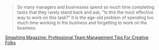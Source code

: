 <!--
slug: working-in-business-or-on-business
date: Fri Sep 04 2009 16:33:41 GMT+0200 (CEST)
tags: philosophy, management, business
title: So many ma...
id: 179644044
link: http://joreteg.com/post/179644044/working-in-business-or-on-business
raw: {"blog_name":"henrikjoreteg","id":179644044,"post_url":"http://joreteg.com/post/179644044/working-in-business-or-on-business","slug":"working-in-business-or-on-business","type":"quote","date":"2009-09-04 14:33:41 GMT","timestamp":1252074821,"state":"published","format":"html","reblog_key":"bcZ7fUD0","tags":["philosophy","management","business"],"short_url":"http://tmblr.co/ZgL_YyAjIQC","recommended_source":null,"recommended_color":null,"highlighted":[],"note_count":0,"text":"So many managers and businesses spend so much time completing tasks that they rarely stand back and ask, “Is this the most effective way to work on this task?” It is the age-old problem of spending too much time working <em>in</em> the business and forgetting to work <em>on</em> the business.","source":"<a href=\"http://www.smashingmagazine.com/2009/09/03/professional-team-management-tips-for-creative-folks/\">Smashing Magazine: Professional Team Management Tips For Creative Folks</a>","reblog":{"tree_html":"","comment":"<p><a href=\"http://www.smashingmagazine.com/2009/09/03/professional-team-management-tips-for-creative-folks/\">Smashing Magazine: Professional Team Management Tips For Creative Folks</a></p>"},"title":"So many ma...","body":"<blockquote>So many managers and businesses spend so much time completing tasks that they rarely stand back and ask, “Is this the most effective way to work on this task?” It is the age-old problem of spending too much time working <em>in</em> the business and forgetting to work <em>on</em> the business.</blockquote>\n<a href=\"http://www.smashingmagazine.com/2009/09/03/professional-team-management-tips-for-creative-folks/\">Smashing Magazine: Professional Team Management Tips For Creative Folks</a>"}
publish: 2009-09-04
-->


> So many managers and businesses spend so much time completing tasks
> that they rarely stand back and ask, “Is this the most effective way
> to work on this task?” It is the age-old problem of spending too much
> time working *in* the business and forgetting to work *on* the
> business.

[Smashing Magazine: Professional Team Management Tips For Creative
Folks](http://www.smashingmagazine.com/2009/09/03/professional-team-management-tips-for-creative-folks/)


